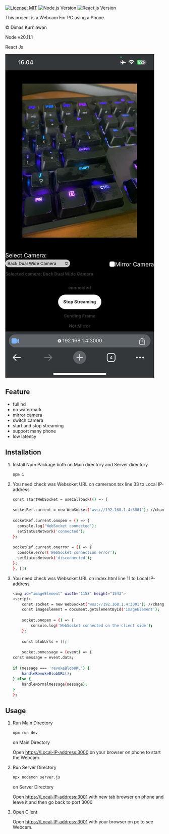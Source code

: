[![License: MIT](https://img.shields.io/badge/License-MIT-yellow.svg)](https://opensource.org/licenses/MIT)
![Node.js Version](https://img.shields.io/badge/Node.js-v20.11.1-green)
![React.js Version](https://img.shields.io/badge/React-v18-blue)

This project is a Webcam For PC using a Phone.

© Dimas Kurniawan

Node v20.11.1

React Js

![Example Image](./img/img.jpg)

## Feature
- full hd
- no watermark
- mirror camera
- switch camera
- start and stop streaming 
- support many phone 
- low latency

## Installation
1. Install Npm Package both on Main directory and Server directory
    ```bash
    npm i 
    ```
2. You need check wss Websoket URL on cameraon.tsx line 33 to Local IP-address

    ```bash
    const startWebSocket = useCallback(() => { 

    socketRef.current = new WebSocket('wss://192.168.1.4:3001'); //change here

    socketRef.current.onopen = () => {
      console.log('WebSocket connected');
      setStatusNetwork('connected');
    };

    socketRef.current.onerror = () => {
      console.error('WebSocket connection error');
      setStatusNetwork('disconnected');
    };
    }, [])
   ```
3. You need check wss Websoket URL on index.html line 11 to Local IP-address

    ```bash
    <img id="imageElement" width="1158" height="1543">
    <script>
        const socket = new WebSocket('wss://192.168.1.4:3001'); //change here
        const imageElement = document.getElementById('imageElement');

        socket.onopen = () => {
            console.log('WebSocket connected on the client side');
        };

        const blobUrls = [];

        socket.onmessage = (event) => {
    const message = event.data;

    if (message === 'revokeBlobURL') {
        handleRevokeBlobURL();
    } else {
        handleNormalMessage(message);
    }
    };
    ```

## Usage

1. Run Main Directory 

    ```bash
    npm run dev
    ```

    on Main Directory

    Open [https://Local-IP-address:3000](https://Local-IP-address:3000) on your browser on phone to start the Webcam.


2. Run Server Directory

    ```bash
    npx nodemon server.js
    ```
    on Server Directory

    Open [https://Local-IP-address:3001](https://Local-IP-address:3001) with new tab browser on phone and leave it and then go back to port 3000

3. Open Client

    Open [https://Local-IP-address:3001](https://Local-IP-address:3001) with your browser on pc to see Webcam.


